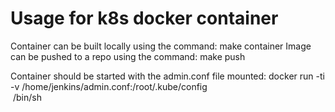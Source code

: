 # Usage for k8s docker container

Container can be built locally using the command: make container
Image can be pushed to a repo using the command: make push

Container should be started with the admin.conf file mounted:
docker run -ti -v /home/jenkins/admin.conf:/root/.kube/config \
<image> /bin/sh

